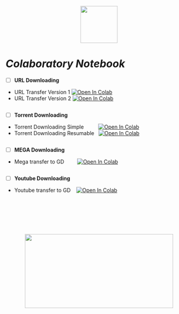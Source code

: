 <p align="center">
<img src=https://miro.medium.com/max/700/0*Sd8UcWKMXw6F5jsV height=100> 
<p>

# *Colaboratory Notebook*
 - [ ] **URL Downloading**
 - URL Transfer Version 1  <a href="https://colab.research.google.com/github/FayedFahad/GDrive-Uploading/blob/master/ColabURL*V1_Transfer_%26Copy.ipynb" target="_parent"><img src="https://colab.research.google.com/assets/colab-badge.svg" alt="Open In Colab"/></a>
 - URL Transfer Version 2 <a href="https://colab.research.google.com/github/FayedFahad/GDrive-Uploading/blob/master/ColabURL*v2_Transfer.ipynb" target="_parent"><img src="https://colab.research.google.com/assets/colab-badge.svg" alt="Open In Colab"/></a>
 <pre></pre> 
  - [ ] **Torrent Downloading**
 - Torrent Downloading Simple &nbsp;&nbsp;&nbsp;&nbsp;&nbsp;&nbsp;&nbsp;&nbsp;&nbsp;<a href="https://colab.research.google.com/github/FayedFahad/GDrive-Uploading/blob/master/ColabTorrent_Simple.ipynb" target="_parent"><img src="https://colab.research.google.com/assets/colab-badge.svg" alt="Open In Colab"/></a>
 - Torrent Downloading Resumable&nbsp;&nbsp; <a href="https://colab.research.google.com/github/FayedFahad/GDrive-Uploading/blob/master/ColabTorrent_Resumable.ipynb" target="_parent"><img src="https://colab.research.google.com/assets/colab-badge.svg" alt="Open In Colab"/></a>
 <pre></pre>  
  - [ ] **MEGA Downloading**
  - Mega transfer to GD  &nbsp;&nbsp;&nbsp;&nbsp;&nbsp;&nbsp;&nbsp;&nbsp;<a href="https://colab.research.google.com/github/FayedFahad/GDrive-Uploading/blob/master/ColabMega***_Transfer.ipynb" target="_parent"><img src="https://colab.research.google.com/assets/colab-badge.svg" alt="Open In Colab"/></a>
<pre></pre> 
  - [ ] **Youtube Downloading**
  - Youtube transfer to GD  &nbsp;&nbsp;&nbsp;<a href="https://colab.research.google.com/github/FayedFahad/GDrive-Uploading/blob/master/ColabYoutube_Download.ipynb" target="_parent"><img src="https://colab.research.google.com/assets/colab-badge.svg" alt="Open In Colab"/></a>
  <pre></pre> 
 <br>
 <br>
 <br>
 <br>
 <p align="center">
<img src=https://mk0analyticsindf35n9.kinstacdn.com/wp-content/uploads/2020/04/COLAB.jpeg height=200 width=400 >
</p>
